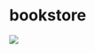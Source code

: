 # bookstore
![](https://https://github.com/davidCheckmarx/bookstore/workflows/.github/workflows/cx.yml/badge.svg)

